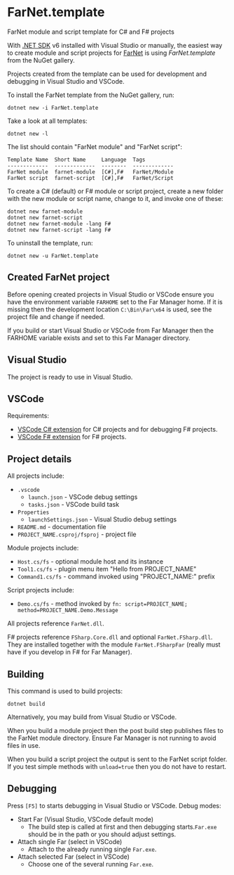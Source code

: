 # FarNet.template

FarNet module and script template for C# and F# projects

[.NET SDK]: https://dotnet.microsoft.com/learn/dotnet/hello-world-tutorial/intro
[FarNet]: https://github.com/nightroman/FarNet#readme

With [.NET SDK] v6 installed with Visual Studio or manually, the easiest way to
create module and script projects for [FarNet] is using *FarNet.template* from
the NuGet gallery.

Projects created from the template can be used for development and debugging in
Visual Studio and VSCode.

To install the FarNet template from the NuGet gallery, run:

```
dotnet new -i FarNet.template
```

Take a look at all templates:

```
dotnet new -l
```

The list should contain "FarNet module" and "FarNet script":

```
Template Name  Short Name     Language  Tags
-------------  -------------  --------  -------------
FarNet module  farnet-module  [C#],F#   FarNet/Module
FarNet script  farnet-script  [C#],F#   FarNet/Script
```

To create a C# (default) or F# module or script project, create a new folder
with the new module or script name, change to it, and invoke one of these:

```
dotnet new farnet-module
dotnet new farnet-script
dotnet new farnet-module -lang F#
dotnet new farnet-script -lang F#
```

To uninstall the template, run:

```
dotnet new -u FarNet.template
```

## Created FarNet project

Before opening created projects in Visual Studio or VSCode ensure you have the
environment variable `FARHOME` set to the Far Manager home. If it is missing
then the development location `C:\Bin\Far\x64` is used, see the project file
and change if needed.

If you build or start Visual Studio or VSCode from Far Manager then the FARHOME
variable exists and set to this Far Manager directory.

## Visual Studio

The project is ready to use in Visual Studio.

## VSCode

Requirements:

- [VSCode C# extension](https://marketplace.visualstudio.com/items?itemName=ms-vscode.csharp) for C# projects and for debugging F# projects.
- [VSCode F# extension](https://marketplace.visualstudio.com/items?itemName=Ionide.Ionide-fsharp) for F# projects.

## Project details

All projects include:

- `.vscode`
    - `launch.json` - VSCode debug settings
    - `tasks.json` - VSCode build task
- `Properties`
    - `launchSettings.json` - Visual Studio debug settings
- `README.md` - documentation file
- `PROJECT_NAME.csproj/fsproj` - project file

Module projects include:

- `Host.cs/fs` - optional module host and its instance
- `Tool1.cs/fs` - plugin menu item "Hello from PROJECT_NAME"
- `Command1.cs/fs` - command invoked using "PROJECT_NAME:" prefix

Script projects include:

- `Demo.cs/fs` - method invoked by `fn: script=PROJECT_NAME; method=PROJECT_NAME.Demo.Message`

All projects reference `FarNet.dll`.

F# projects reference `FSharp.Core.dll` and optional `FarNet.FSharp.dll`. They
are installed together with the module `FarNet.FSharpFar` (really must have if
you develop in F# for Far Manager).

## Building

This command is used to build projects:

    dotnet build

Alternatively, you may build from Visual Studio or VSCode.

When you build a module project then the post build step publishes files to the
FarNet module directory. Ensure Far Manager is not running to avoid files in
use.

When you build a script project the output is sent to the FarNet script folder.
If you test simple methods with `unload=true` then you do not have to restart.

## Debugging

Press `[F5]` to starts debugging in Visual Studio or VSCode.
Debug modes:

- Start Far (Visual Studio, VSCode default mode)
    - The build step is called at first and then debugging starts.`Far.exe`
      should be in the path or you should adjust settings.
- Attach single Far (select in VSCode)
    - Attach to the already running single `Far.exe`.
- Attach selected Far (select in VSCode)
    - Choose one of the several running `Far.exe`.
